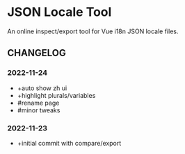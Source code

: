 # JSON Locale Tool

An online inspect/export tool for Vue i18n JSON locale files.

## CHANGELOG

### 2022-11-24

- +auto show zh ui
- +highlight plurals/variables
- #rename page
- #minor tweaks

### 2022-11-23

- +initial commit with compare/export
